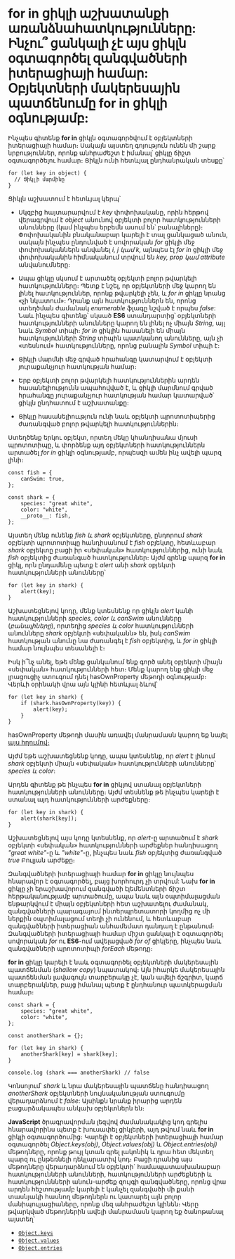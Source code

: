 # for in ցիկլի աշխատանքի առանձնահատկությունները: Ինչու՞ ցանկալի չէ այս ցիկլն օգտագործել զանգվածների իտերացիայի համար: Օբյեկտների մակերեսային պատճենումը for in ցիկլի օգնությամբ:

Ինչպես գիտենք **for in** ցիկլն օգտագործվում է օբյեկտների իտերացիայի համար։ Սակայն այստեղ գոյություն ունեն մի շարք նրբություններ, որոնք անհրաժեշտ է իմանալ՝ ցիկլը ճիշտ օգտագործելու համար։ Ցիկլն ունի հետևյալ ընդհանրական տեսքը՝

```
for (let key in object) {
  // Ցիկլի մարմինը
}
```

Ցիկլն աշխատում է հետևյալ կերպ՝

- Սկզբից հայտարարվում է _key_ փոփոխականը, որին հերթով վերագրվում է _object_ անունով օբյեկտի բոլոր հատկությունների անունները (կամ ինչպես երբեմն ասում են՝ բանալիները)։ Փոփոխականին բնականաբար կարելի է տալ ցանկացած անուն, սակայն ինչպես ընդունված է սովորական _for_ ցիկլի մեջ փոփոխականներն անվանել _i, j կամ k,_ այնպես էլ _for in_ ցիկլի մեջ փոփոխականին հիմնականում տրվում են _key, prop կամ attribute_ անվանումները։

- Ապա ցիկլը սկսում է արտածել օբյեկտի բոլոր թվարկելի հատկությունները։ Պետք է նշել, որ օբյեկտների մեջ կարող են լինել հատկություններ, որոնք թվարկելի չեն, և _for in_ ցիկլը նրանց «չի նկատում»։ Դրանք այն հատկություններն են, որոնց ստեղծման ժամանակ _enumerable_ ֆլագը նշված է որպես _false_: Նաև ինչպես գիտենք՝ սկսած **ES6** ստանդարտից՝ օբյեկտների հատկությունների անունները կարող են լինել ոչ միայն _String_, այլ նաև _Symbol_ տիպի։ _for in_ ցիկլին հասանելի են միայն հատկությունների _String_ տիպին պատկանող անունները, այն չի «տեսնում» հատկությունները, որոնց բանալին _Symbol_ տիպի է։

- Ցիկլի մարմնի մեջ գրված հրահանգը կատարվում է օբյեկտի յուրաքանչյուր հատկության համար։

- Երբ օբյեկտի բոլոր թվարկելի հատկություններին արդեն հասանելիությունն ապահովված է, և ցիկլի մարմնում գրված հրահանգը յուրաքանչյուր հատկության համար կատարված՝ ցիկլն ընդհատում է աշխատանքը։

- Ցիկլը հասանելիոււթյուն ունի նաև օբյեկտի պրոտոտիպերից ժառանգված բոլոր թվարկելի հատկություններին։

Ստեղծենք երկու օբյեկտ, որտեղ մեկը կհանդիսանա մյուսի պրոտոտիպը, և փորձենք այդ օբյեկտների հատկություններն արտածել _for in_ ցիկլի օգնությամբ, որպեսզի ամեն ինչ ավելի պարզ լինի։

```
const fish = {
    canSwim: true,
};

const shark = {
    species: "great white",
    color: "white",
    __proto__: fish,
};
```

Այստեղ մենք ունենք _fish և shark_ օբյեկտները, ընդորում _shark_ օբյեկտի պրոտոտիպը հանդիսանում է _fish_ օբյեկտը, հետևաբար _shark_ օբյեկտը բացի իր «սեփական» հատկություններից, ունի նաև _fish_ օբյեկտից ժառանգած հատկություններ։ Այժմ գրենք պարզ **for in** ցիկլ, որն ընդամենը պետք է _alert_ անի _shark_ օբյեկտի հատկությունների անունները՝

```
for (let key in shark) {
    alert(key);
}
```

Աշխատեցնելով կոդը, մենք կտեսնենք որ ցիկլն _alert_ կանի հատկությունների _species, color և canSwim_ անունները (_բանալիները_), որտեղից _species և color_ հատկությունների անունները _shark_ օբյեկտի «սեփականն» են, իսկ _canSwim_ հատկության անունը նա ժառանգել է _fish_ օբյեկտից, և _for in_ ցիկլի համար նույնպես տեսանելի է։

Իսկ ի՞նչ անել, եթե մենք ցանկանում ենք գործ անել օբյեկտի միայն «սեփական» հատկությունների հետ։ Մենք կարող ենք ցիկլի մեջ լրացուցիչ ստուգում դնել hasOwnProperty մեթոդի օգնությամբ։ Վերևի օրինակի վրա այն կլինի հետևյալ ձևով՝

```
for (let key in shark) {
    if (shark.hasOwnProperty(key)) {
        alert(key);
    }
}
```

hasOwnProperty մեթոդի մասին առավել մանրամասն կարող եք նայել [այս հղումով։](https://github.com/h0vhann1syan/Armenian-JavaScript-Community/blob/master/Publications/Best%20Practices%20for%20Property%20Checking%20in%20JavaScript.md)

Այժմ եթե աշխատեցնենք կոդը, ապա կտեսնենք, որ _alert_ է լինում _shark_ օբյեկտի միայն «սեփական» հատկությունների անունները՝ _species և color_։

Արդեն գիտենք թե ինչպես **for in** ցիկլով ստանալ օբյեկտների հատկությունների անունները։ Այժմ տեսնենք թե ինչպես կարելի է ստանալ այդ հատկությունների արժեքները։

```
for (let key in shark) {
    alert(shark[key]);
}
```

Աշխատեցնելով այս կոդը կտեսնենք, որ _alert_-ը արտածում է _shark_ օբյեկտի «սեփական» հատկությունների արժեքներ հանդիսացող _"great white"_-ը և _"white"_-ը, ինչպես նաև _fish_ օբյեկտից ժառանգված _true_ Բուլյան արժեքը։

Զանգվածների իտերացիայի համար **for in** ցիկլը նույնպես հնարավոր է օգտագործել, բայց խորհուրդ չի տրվում: Նախ **for in** ցիկլը չի երաշխավորում զանգվածի էլեմենտների ճիշտ հերթականությամբ արտածումը, ապա նաև այն օպտիմալացման ենթարկվում է միայն օբյեկտների հետ աշխատելու ժամանակ, զանգվածների պարագայում ինտերպրետատորի կողմից ոչ մի ներքին օպտիմալացում տեղի չի ունենում, և հետևաբար զանգվածների իտերացիան անհամեմատ դանդաղ է ընթանում։ Զանգվածների իտերացիայի համար միշտ ցանկալի է օգտագործել սովորական _for_ ու **ES6**-ում ավելացված _for of_ ցիկլերը, ինչպես նաև զանգվածների պրոտոտիպի _forEach_ մեթոդը։

**for in** ցիկլը կարելի է նաև օգտագործել օբյեկտների մակերեսային պատճենման (_shallow copy_) նպատակով։ Այն իհարկե մակերեսային պատճենման լավագույն տարբերակը չէ, կան ավելի ճշգրիտ, կարճ տարբերակներ, բայց իմանալ պետք է ընդհանուր պատկերացման համար։

```
const shark = {
    species: "great white",
    color: "white",
};

const anotherShark = {};

for (let key in shark) {
    anotherShark[key] = shark[key];
}

console.log (shark === anotherShark) // false
```

Կոնսոլում՝ _shark_ և նրա մակերեսային պատճենը հանդիսացող _anotherShark_ օբյեկտների նույնականության ստուգումը վերադարձնում է _false_: Այսինքն նրանք իրարից արդեն բացարձակապես անկախ օբյեկտներն են։

**JavaScript** ծրագրավորման լեզվով ժամանակակից կոդ գրելիս հնարավորինս պետք է խուսափել ցիկլերի, այդ թվում նաև **for in** ցիկլի օգտագործումից։ Կարելի է օբյեկտների իտերացիայի համար օգտագործել _Object.keys(obj)_, _Object.values(obj)_ և _Object.entries(obj)_ մեթոդները, որոնք թույլ կտան գրել լակոնիկ և դրա հետ մեկտեղ պարզ ու ընթեռնելի դեկլարատիվ կոդ։ Բացի դրանից այս մեթոդները վերադարձնում են օբյեկտի` համապատասխանաբար հատկությունների անունների, հատկությունների արժեքների և հատկություննների անուն-արժեք զույգի զանգվածները, որոնց վրա արդեն հեշտությամբ կարելի է կանչել զանգվածի մի քանի տասնյակի հասնող մեթոդներն ու կատարել այն բոլոր մանիպուլյացիաները, որոնք մեզ անհրաժեշտ կլինեն։ Վերը թվարկված մեթոդներին ավելի մանրամասն կարող եք ծանոթանալ այստեղ՝

- [`Object.keys`](https://developer.mozilla.org/en-US/docs/Web/JavaScript/Reference/Global_Objects/Object/keys)
- [`Object.values`](https://developer.mozilla.org/en-US/docs/Web/JavaScript/Reference/Global_objects/Object/values)
- [`Object.entries`](https://developer.mozilla.org/en-US/docs/Web/JavaScript/Reference/Global_Objects/Object/entries)
